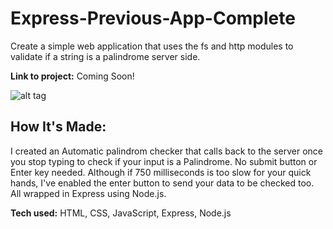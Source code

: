 # Express-Previous-App-Complete

Create a simple web application that uses the fs and http modules to validate if a string is a palindrome server side.

**Link to project:** Coming Soon!

![alt tag](https://i.imgur.com/th9YIpa.png)

## How It's Made:

I created an Automatic palindrom checker that calls back to the server once you stop typing to check if your input is a Palindrome. No submit button or Enter key needed. Although if 750 milliseconds is too slow for your quick hands, I've enabled the enter button to send your data to be checked too. All wrapped in Express using Node.js.

**Tech used:** HTML, CSS, JavaScript, Express, Node.js
